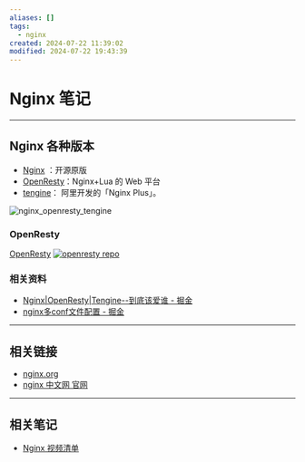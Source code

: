 ```yaml
---
aliases: []
tags:
  - nginx
created: 2024-07-22 11:39:02
modified: 2024-07-22 19:43:39
---
```


# Nginx 笔记

---

## Nginx 各种版本

* [Nginx](https://nginx.org) ：开源原版
* [OpenResty](https://openresty.org)：Nginx+Lua 的 Web 平台
* [tengine](http://tengine.taobao.org)： 阿里开发的「Nginx Plus」。

![nginx_openresty_tengine](https://p3-juejin.byteimg.com/tos-cn-i-k3u1fbpfcp/ed4d21f54f494657852f132ee983fb64~tplv-k3u1fbpfcp-zoom-in-crop-mark:1512:0:0:0.awebp)

### OpenResty

[OpenResty](https://openresty.org) [![openresty repo](https://img.shields.io/github/stars/openresty/openresty
)](https://github.com/openresty/openresty)

### 相关资料

* [Nginx|OpenResty|Tengine--到底该爱谁 - 掘金](https://juejin.cn/post/6918044485586780000)
* [nginx多conf文件配置 - 掘金](https://juejin.cn/post/7004032621143392269)

---

## 相关链接

* [nginx.org](https://nginx.org)
* [nginx 中文网 官网](https://nginx.p2hp.com)

---

## 相关笔记

* [Nginx 视频清单](Nginx_Videos.md)

